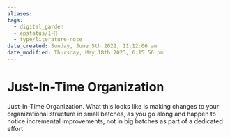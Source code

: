 ```yaml
---
aliases:
tags:
  - digital_garden
  - epstatus/1-🌱
  - type/literature-note
date_created: Sunday, June 5th 2022, 11:12:06 am
date_modified: Thursday, May 18th 2023, 6:15:56 pm
---
```

# Just-In-Time Organization
Just-In-Time Organization. What this looks like is making changes to your organizational structure in small batches, as you go along and happen to notice incremental improvements, not in big batches as part of a dedicated effort